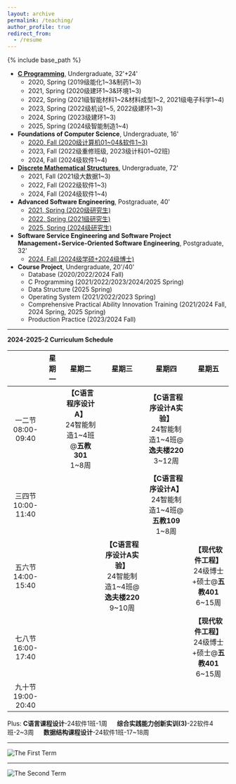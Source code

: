 ```yaml
---
layout: archive
permalink: /teaching/
author_profile: true
redirect_from:
  - /resume
---
```


{% include base_path %}

* [**C Programming**](http://guoshengkang.github.io/teaching/spring-c-programming), Undergraduate, 32'+24'
  * 2020, Spring (2019级能化1~3&制药1~3)
  * 2021, Spring (2020级建环1~3&环境1~3)
  * 2022, Spring (2021级智能材料1~2&材料成型1~2, 2021级电子科学1~4)
  * 2023, Spring (2022级机设1~5, 2022级建环1~3)
  * 2024, Spring (2023级建环1~3)
  * 2025, Spring (2024级智能制造1~4)
* **Foundations of Computer Science**, Undergraduate, 16'
  * [2020, Fall (2020级计算机01~04&软件1~3)](http://guoshengkang.github.io/teaching/2020-fall-foundations-of-computer-science)  
  * 2023, Fall (2022级重修班级, 2023级计科01~02班)
  * 2024, Fall (2024级软件1~4)
* [**Discrete Mathematical Structures**](http://guoshengkang.github.io/teaching/fall-discrete-mathematical-structures), Undergraduate, 72'
  * 2021, Fall (2021级大数据1~3)
  * 2022, Fall (2022级软件1~3)
  * 2024, Fall (2024级软件1~4)
* **Advanced Software Engineering**, Postgraduate, 40'
  * [2021, Spring (2020级研究生)](http://guoshengkang.github.io/teaching/2021-spring-advanced-software-engineering)
  * [2022, Spring (2021级研究生)](http://guoshengkang.github.io/teaching/2022-spring-advanced-software-engineering)
  * [2025, Spring (2024级研究生)](http://guoshengkang.github.io/teaching/2022-spring-advanced-software-engineering)
* **Software Service Engineering and Software Project Management**+**Service-Oriented Software Engineering**, Postgraduate, 32'
  * [2024, Fall (2024级学硕+2024级博士)](http://guoshengkang.github.io/teaching/2024-fall-service-oriented-software-engineering)
* **Course Project**, Undergraduate, 20'/40'
  * Database (2020/2022/2024 Fall)
  * C Programming (2021/2022/2023/2024/2025 Spring)
  * Data Structure (2025 Spring)
  * Operating System (2021/2022/2023 Spring)
  * Comprehensive Practical Ability Innovation Training (2021/2024 Fall, 2024 Spring, 2025 Spring)
  * Production Practice (2023/2024 Fall)

- - -

**2024-2025-2 Curriculum Schedule**

|        |星期一|星期二|星期三|星期四|星期五|
| :----: | :----: | :----: | :----: | :----: | :----: |
|一二节<br>08:00-09:40|	|**【C语言程序设计A】**<br>24智能制造1~4班@**五教301**<br>1~8周| |**【C语言程序设计A实验】**<br>24智能制造1~4班@**逸夫楼220**<br>3~12周|	|
|三四节<br>10:00-11:40|	|  |  |**【C语言程序设计A】**<br>24智能制造1~4班@**五教109**<br>1~8周|  |
|五六节<br>14:00-15:40| |	 |**【C语言程序设计A实验】**<br>24智能制造1~4班@**逸夫楼220**<br>9~10周| |**【现代软件工程】**<br>24级博士+硕士@**五教401**<br>6~15周|
|七八节<br>16:00-17:40| |  |  |  |**【现代软件工程】**<br>24级博士+硕士@**五教401**<br>6~15周|
|九十节<br>19:00-20:40| |  |  |  |  |

Plus: **C语言课程设计**-24软件1班-1周 &emsp; **综合实践能力创新实训(3)**-22软件4班-2~3周 &emsp; **数据结构课程设计**-24软件1班-17~18周
- - -

![The First Term](http://guoshengkang.github.io/files/The_First_Term.jpg)  
- - -
![The Second Term](http://guoshengkang.github.io/files/The_Second_Term.jpg) 

